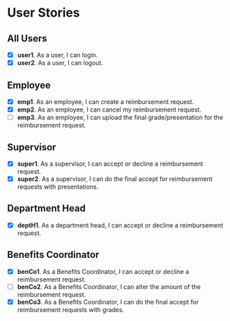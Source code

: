# User Stories

## All Users
- [x] **user1**. As a user, I can login.
- [x] **user2**. As a user, I can logout.

## Employee
- [x] **emp1**. As an employee, I can create a reimbursement request.
- [x] **emp2**. As an employee, I can cancel my reimbursement request.
- [ ] **emp3**. As an employee, I can upload the final grade/presentation for the reimbursement request. 

## Supervisor
- [x] **super1**. As a supervisor, I can accept or decline a reimbursement request.
- [x] **super2**. As a supervisor, I can do the final accept for reimbursement requests with presentations.

## Department Head
- [x] **deptH1**. As a department head, I can accept or decline a reimbursement request.

## Benefits Coordinator
- [x] **benCo1**. As a Benefits Coordinator, I can accept or decline a reimbursement request.
- [ ] **benCo2**. As a Benefits Coordinator, I can alter the amount of the reimbursement request.
- [x] **benCo3**. As a Benefits Coordinator, I can do the final accept for reimbursement requests with grades.